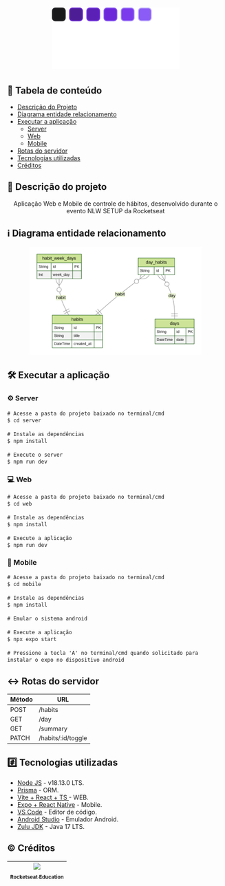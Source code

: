 <h1 align="center">
  <img src="https://raw.githubusercontent.com/matheushenriqueferreira/nlw-habits/077f1ce619545e66c624513b43489eb0e5097d13/web/src/assets/logo.svg" />
</h1>

## :pushpin: Tabela de conteúdo
<!--ts-->
   * [Descrição do Projeto](#memo-descrição-do-projeto)
   * [Diagrama entidade relacionamento](#information_source-diagrama-entidade-relacionamento)
   * [Executar a aplicação](#hammer_and_wrench-executar-a-aplicação)
       * [Server](#gear-server)
       * [Web](#computer-web)
       * [Mobile](#iphone-mobile)
   * [Rotas do servidor](#left_right_arrow-rotas-do-servidor)
   * [Tecnologias utilizadas](#hash-tecnologias-utilizadas)
   * [Créditos](#copyright-créditos)
<!--te-->

## :memo: Descrição do projeto

<p align="center">Aplicação Web e Mobile de controle de hábitos, desenvolvido durante o evento NLW SETUP da Rocketseat</p>

## :information_source: Diagrama entidade relacionamento
<div align="center">
    <img width=400 src="https://raw.githubusercontent.com/matheushenriqueferreira/nlw-habits/1195aca4b8b7f5bc5482e3ebf97131c49c7271f6/server/prisma/ERD.svg" />
</div>

## :hammer_and_wrench: Executar a aplicação
### :gear: Server
    # Acesse a pasta do projeto baixado no terminal/cmd
    $ cd server

    # Instale as dependências
    $ npm install

    # Execute o server
    $ npm run dev

### :computer: Web
    # Acesse a pasta do projeto baixado no terminal/cmd
    $ cd web

    # Instale as dependências
    $ npm install

    # Execute a aplicação
    $ npm run dev

### :iphone: Mobile
    # Acesse a pasta do projeto baixado no terminal/cmd
    $ cd mobile

    # Instale as dependências
    $ npm install

    # Emular o sistema android

    # Execute a aplicação
    $ npx expo start

    # Pressione a tecla 'A' no terminal/cmd quando solicitado para instalar o expo no dispositivo android

## :left_right_arrow: Rotas do servidor
|  Método  |  URL               |
| -------- | ------------------ |
|  POST    | /habits            |
|  GET     | /day               |
|  GET     | /summary           |
|  PATCH   | /habits/:id/toggle |

## :hash: Tecnologias utilizadas

- [Node JS](https://nodejs.org/en/) - v18.13.0 LTS.
- [Prisma](https://www.prisma.io/) - ORM.
- [Vite + React + TS ](https://vitejs.dev/) - WEB.
- [Expo + React Native](https://expo.dev/) - Mobile.
- [VS Code](https://code.visualstudio.com/) - Editor de código.
- [Android Studio](https://developer.android.com/studio) - Emulador Android.
- [Zulu JDK](https://www.azul.com/downloads/?package=jdk) - Java 17 LTS.

## :copyright: Créditos

| [<img src="https://avatars.githubusercontent.com/u/69590972?s=200&v=4" width=115><br><sub>Rocketseat Education</sub>](https://github.com/rocketseat-education) |  
| :---: |
